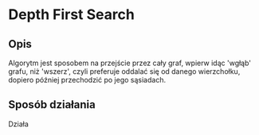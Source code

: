 # **D**epth **F**irst **S**earch
## Opis
Algorytm jest sposobem na przejście przez cały graf, wpierw idąc 'wgłąb' grafu, niż 'wszerz', czyli preferuje oddalać się od danego wierzchołku, dopiero później przechodzić po jego sąsiadach.

## Sposób działania
Działa

